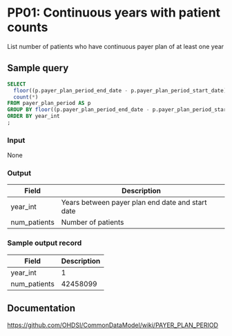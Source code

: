 # PP01: Continuous years with patient counts

List number of patients who have continuous payer plan of at least one year

## Sample query

```sql
SELECT
  floor((p.payer_plan_period_end_date - p.payer_plan_period_start_date) / 365) AS year_int,
  count(*)                                                                     AS num_patients
FROM payer_plan_period AS p
GROUP BY floor((p.payer_plan_period_end_date - p.payer_plan_period_start_date) / 365)
ORDER BY year_int
;
```
### Input

None

### Output

|  Field |  Description |
| --- | --- |
| year_int | Years between payer plan end date and start date |
| num_patients | Number of patients |

### Sample output record

| Field |  Description |
| --- | --- |
| year_int |  1 |
| num_patients |  42458099 |

## Documentation
https://github.com/OHDSI/CommonDataModel/wiki/PAYER_PLAN_PERIOD
